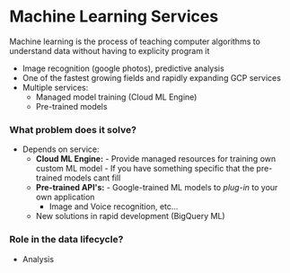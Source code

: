 # Machine Learning Services

Machine learning is the process of teaching computer algorithms to understand data without having to explicity program it

  - Image recognition (google photos), predictive analysis
  - One of the fastest growing fields and rapidly expanding GCP services
  - Multiple services:
    - Managed model training (Cloud ML Engine)
    - Pre-trained models

### What problem does it solve?
  - Depends on service:
    - **Cloud ML Engine:** - Provide managed resources for training own custom ML model - If you have something specific that the pre-trained models cant fill
    - **Pre-trained API's:** - Google-trained ML models to *plug-in* to your own application
      - Image and Voice recognition, etc...
    - New solutions in rapid development (BigQuery ML)



### Role in the data lifecycle?

 - Analysis